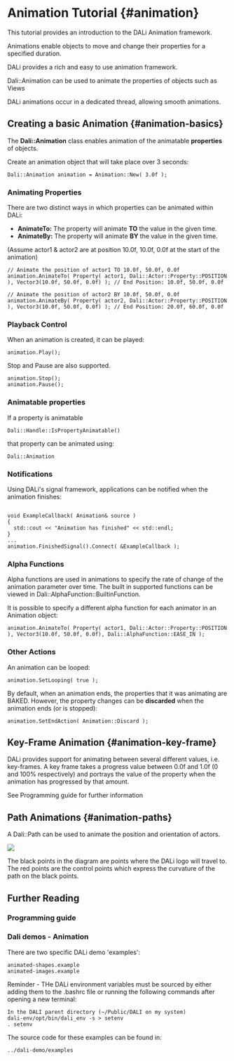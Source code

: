 <!--
/**-->

# Animation Tutorial {#animation}

This tutorial provides an introduction to the DALi Animation framework.

Animations enable objects to move and change their properties for a specified duration.

DALi provides a rich and easy to use animation framework.

Dali::Animation can be used to animate the properties of objects such as Views

DALi animations occur in a dedicated thread, allowing smooth animations.

## Creating a basic Animation {#animation-basics}

The __Dali::Animation__ class enables animation of the animatable **properties** of objects.

Create an animation object that will take place over 3 seconds:
~~~{.cpp}
Dali::Animation animation = Animation::New( 3.0f );
~~~

### Animating Properties

There are two distinct ways in which properties can be animated within DALi:
- **AnimateTo:** The property will animate **TO** the value in the given time.
- **AnimateBy:** The property will animate **BY** the value in the given time.

(Assume actor1 & actor2 are at position 10.0f, 10.0f, 0.0f at the start of the animation)
~~~{.cpp}
// Animate the position of actor1 TO 10.0f, 50.0f, 0.0f
animation.AnimateTo( Property( actor1, Dali::Actor::Property::POSITION ), Vector3(10.0f, 50.0f, 0.0f) ); // End Position: 10.0f, 50.0f, 0.0f

// Animate the position of actor2 BY 10.0f, 50.0f, 0.0f
animation.AnimateBy( Property( actor2, Dali::Actor::Property::POSITION ), Vector3(10.0f, 50.0f, 0.0f) ); // End Position: 20.0f, 60.0f, 0.0f
~~~

### Playback Control

When an animation is created, it can be played:
~~~{.cpp}
animation.Play();
~~~

Stop and Pause are also supported.
~~~{.cpp}
animation.Stop();
animation.Pause();
~~~

### Animatable properties

If a property is animatable

~~~{.cpp}
Dali::Handle::IsPropertyAnimatable()
~~~

that property can be animated using:

~~~{.cpp}
Dali::Animation
~~~

### Notifications

Using DALi's signal framework, applications can be notified when the animation finishes:

~~~{.cpp}

void ExampleCallback( Animation& source )
{
  std::cout << "Animation has finished" << std::endl;
}
...
animation.FinishedSignal().Connect( &ExampleCallback );
~~~

### Alpha Functions

Alpha functions are used in animations to specify the rate of change of the animation parameter over time.
The built in supported functions can be viewed in Dali::AlphaFunction::BuiltinFunction.

It is possible to specify a different alpha function for each animator in an Animation object:
~~~{.cpp}
animation.AnimateTo( Property( actor1, Dali::Actor::Property::POSITION ), Vector3(10.0f, 50.0f, 0.0f), Dali::AlphaFunction::EASE_IN );
~~~

### Other Actions

An animation can be looped:
~~~{.cpp}
animation.SetLooping( true );
~~~

By default, when an animation ends, the properties that it was animating are BAKED.
However, the property changes can be **discarded** when the animation ends (or is stopped):
~~~{.cpp}
animation.SetEndAction( Animation::Discard );
~~~

## Key-Frame Animation {#animation-key-frame}

DALi provides support for animating between several different values, i.e. key-frames.
A key frame takes a progress value between 0.0f and 1.0f (0 and 100% respectively) and portrays the value of the property when the animation has progressed by that amount.

See Programming guide for further information

## Path Animations {#animation-paths}

A Dali::Path can be used to animate the position and orientation of actors.

![ ](animation/animated-path.png)

The black points in the diagram are points where the DALi logo will travel to.
The red points are the control points which express the curvature of the path on the black points.

## Further Reading

### Programming guide

### Dali demos - Animation

There are two specific DALi demo 'examples':

~~~{.cpp}
animated-shapes.example
animated-images.example
~~~

Reminder - THe DALi environment variables must be sourced by either adding them to the .bashrc file
or running the following commands after opening a new terminal:
~~~{.cpp}
In the DALI parent directory (~/Public/DALI on my system)
dali-env/opt/bin/dali_env -s > setenv
. setenv
~~~

The source code for these examples can be found in:
~~~{.cpp}
../dali-demo/examples
~~~




